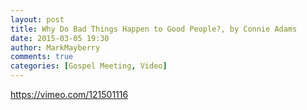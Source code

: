 ```yaml
---
layout: post
title: Why Do Bad Things Happen to Good People?, by Connie Adams
date: 2015-03-05 19:30
author: MarkMayberry
comments: true
categories: [Gospel Meeting, Video]
---
```

https://vimeo.com/121501116

